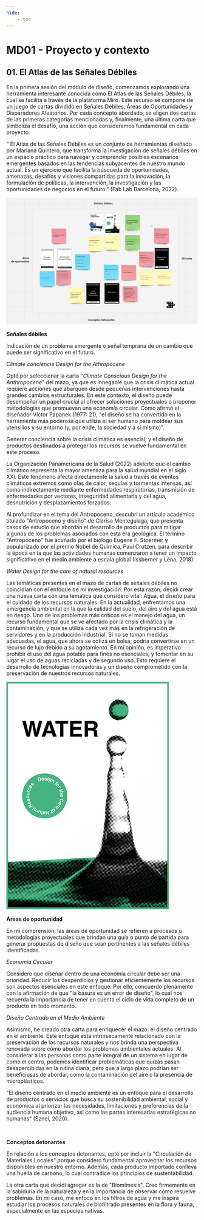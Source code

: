 ```yaml
---
hide:
    - toc
---
```


# MD01 - Proyecto y contexto

## 01.  El Atlas de las Señales Débiles

En la primera sesión del módulo de diseño, comenzamos explorando una  herramienta interesante conocida como El Atlas de las Señales Débiles, la cual se facilita a través de la plataforma Miro. Este recurso se compone de un juego de cartas dividido en Señales Débiles, Áreas de Oportunidades y Disparadores Aleatorios. Por cada concepto abordado, se eligen dos cartas de las primeras categorías mencionadas y, finalmente, una última carta que simboliza el desafío, una acción que consideramos fundamental en cada proyecto.

“ El Atlas de las Señales Débiles es un conjunto de herramientas diseñado por Mariana Quintero, que transforma la investigación de señales débiles en un espacio práctico para navegar y comprender posibles escenarios emergentes basados ​​en las tendencias subyacentes de nuestro mundo actual. Es un ejercicio que facilita la búsqueda de oportunidades, amenazas, desafíos y visiones compartidas para la innovación, la formulación de políticas, la intervención, la investigación y las oportunidades de negocios en el futuro.” (Fab Lab Barcelona, 2022).

![Proyecto aguas grises](../images/MD01/captura_tableromiro_22_04_clase1.png)


**Señales débiles**

Indicación de un problema emergente o señal temprana de un cambio que puede ser significativo en el futuro. 


_Climate conciencie_
_Design for the Athropocene_

Opté por seleccionar la carta "_Climate Conscious Design for the Anthropocene_" del mazo, ya que es innegable que la crisis climática actual requiere acciones que abarquen desde pequeñas intervenciones hasta grandes cambios estructurales. En este contexto, el diseño puede desempeñar un papel crucial al ofrecer soluciones proyectuales o proponer metodologías que promuevan una economía circular. Como afirmó el diseñador Víctor Papanek (1977: 21), "el diseño se ha convertido en la herramienta más poderosa que utiliza el ser humano para moldear sus utensilios y su entorno (y, por ende, la sociedad y a sí mismo)".

Generar conciencia sobre la crisis climática es esencial, y el diseño de productos destinados a proteger los recursos se vuelve fundamental en este proceso.

La Organización Panamericana de la Salud (2022) advierte que el cambio climático representa la mayor amenaza para la salud mundial en el siglo XXI. Este fenómeno afecta directamente la salud a través de eventos climáticos extremos como olas de calor, sequías y tormentas intensas, así como indirectamente mediante enfermedades respiratorias, transmisión de enfermedades por vectores, inseguridad alimentaria y del agua, desnutrición y desplazamientos forzados.

Al profundizar en el tema del Antropoceno, descubrí un artículo académico titulado "Antropoceno y diseño" de Clarisa Menteguiaga, que presenta casos de estudio que abordan el desarrollo de productos para mitigar algunos de los problemas asociados con esta era geológica. El término "Antropoceno" fue acuñado por el biólogo Eugene F. Stoermer y popularizado por el premio Nobel de Química, Paul Crutzen, para describir la época en la que las actividades humanas comenzaron a tener un impacto significativo en el medio ambiente a escala global (Issberner y Léna, 2018).


_Water_ 
_Design for the care of natural resources_

<div class="container_about">
        <!-- Div izquierdo con texto y botón -->
        <div class="left-div">
            <p>Las temáticas presentes en el mazo de cartas de señales débiles no coincidían con el enfoque de mi investigación. Por esta razón, decidí crear una nueva carta con una temática que considero vital: Agua, el diseño para el cuidado de los recursos naturales. En la actualidad, enfrentamos una emergencia ambiental en la que la calidad del suelo, del aire y del agua está en riesgo. Uno de los problemas más críticos es el manejo del agua, un recurso fundamental que se ve afectado por la crisis climática y la contaminación, y que se utiliza cada vez más en la refrigeración de servidores y en la producción industrial. Si no se toman medidas adecuadas, el agua, que ahora se cotiza en bolsa, podría convertirse en un recurso de lujo debido a su agotamiento. En mi opinión, es imperativo prohibir el uso del agua potable para fines no esenciales, y fomentar en su lugar el uso de aguas recicladas y de segundo uso. Esto requiere el desarrollo de tecnologías innovadoras y un diseño comprometido con la preservación de nuestros recursos naturales.</p>
        </div>
        <div class="right-div">
                <img src="https://github.com/EDG-Saracho/Edgardo_Saracho/blob/main/docs/images/MD01/Agua.png?raw=true"></img>
        </div>
    </div>


**Áreas de oportunidad**

En mi comprensión, las áreas de oportunidad se refieren a procesos o metodologías proyectuales que brindan una guía o punto de partida para generar propuestas de diseño que sean pertinentes a las señales débiles identificadas.


_Economía Circular_

Considero que diseñar dentro de una economía circular debe ser una prioridad. Reducir los desperdicios y gestionar eficientemente los recursos son aspectos esenciales en este enfoque. Por ello, concuerdo plenamente con la afirmación de que "la basura es un error de diseño", lo cual nos recuerda la importancia de tener en cuenta el ciclo de vida completo de un producto en todo momento.


_Diseño Centrado en el Medio Ambiente_

<div class="container_about">
        <!-- Div izquierdo con texto y botón -->
        <div class="left-div">
            <p>Asimismo, he creado otra carta para enriquecer el mazo: el diseño centrado en el ambiente. Este enfoque está intrínsecamente relacionado con la preservación de los recursos naturales y nos brinda una perspectiva renovada sobre cómo abordar los problemas ambientales actuales. Al considerar a las personas como parte integral de un sistema en lugar de como el centro, podemos identificar problemáticas que quizás pasan desapercibidas en la rutina diaria, pero que a largo plazo podrían ser beneficiosas de abordar, como la contaminación del aire o la presencia de microplásticos.</p>
            <p>"El diseño centrado en el medio ambiente es un enfoque para el desarrollo de productos o servicios que busca su sostenibilidad ambiental, social y económica al priorizar las necesidades, limitaciones y preferencias de la audiencia humana objetivo, así como las partes interesadas estratégicas no humanas" (Sznel, 2020).</p>
        </div>
        <div class="right-div">
                <img src=""></img>
        </div>
    </div>
    
**Conceptos detonantes**

En relación a los conceptos detonantes, opté por incluir la "Circulación de Materiales Locales" porque considero fundamental aprovechar los recursos disponibles en nuestro entorno. Además, cada producto importado conlleva una huella de carbono, lo cual contradice los principios de sustentabilidad.

<div class="container_about">
        <!-- Div izquierdo con texto y botón -->
        <div class="left-div">
            <p>La otra carta que decidí agregar es la de "Biomímesis". Creo firmemente en la sabiduría de la naturaleza y en la importancia de observar cómo resuelve problemas. En mi caso, me enfoco en los filtros de agua y me inspira estudiar los procesos naturales de biofiltrado presentes en la flora y fauna, especialmente en las especies nativas.</p>
        </div>
        <div class="right-div">
                <img src=""></img>
        </div>
    </div>




